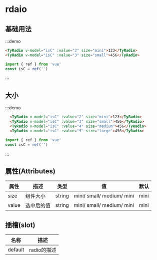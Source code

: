 # rdaio

## 基础用法
:::demo

```html
<TyRadio v-model="isC" :value="2" size="mini">123</TyRadio>
<TyRadio v-model="isC" :value="3" size="small">456</TyRadio>
```

```js
import { ref } from 'vue'
const isC = ref('')
```
:::
## 大小

:::demo

```html
  <TyRadio v-model="isC" :value="2" size="mini">123</TyRadio>
  <TyRadio v-model="isC" :value="3" size="small">456</TyRadio>
  <TyRadio v-model="isC" :value="4" size="medium">456</TyRadio>
  <TyRadio v-model="isC" :value="5" size="large">456</TyRadio>
```

```js
import { ref } from 'vue'
const isC = ref('')
```
:::

<script setup>
  import {ref} from 'vue'
 const isC =ref('')

</script>
## 属性(Attributes)


<div class="listTb">

| 属性       | 描述                           | 类型     | 值                        | 默认          | 
| ---------- | ------------------------------ | -------- | ------------------------- | ------------- |
| size       | 组件大小                       | string   | mini/ small/ medium/ mini | mini |
| value       | 选中后的值                       | string   | mini/ small/ medium/ mini | mini |
</div>



## 插槽(slot)

<div class="listTb">

| 名称     | 描述         |
| -------- | ------------ |
| default   | radio的描述     |

</div>

